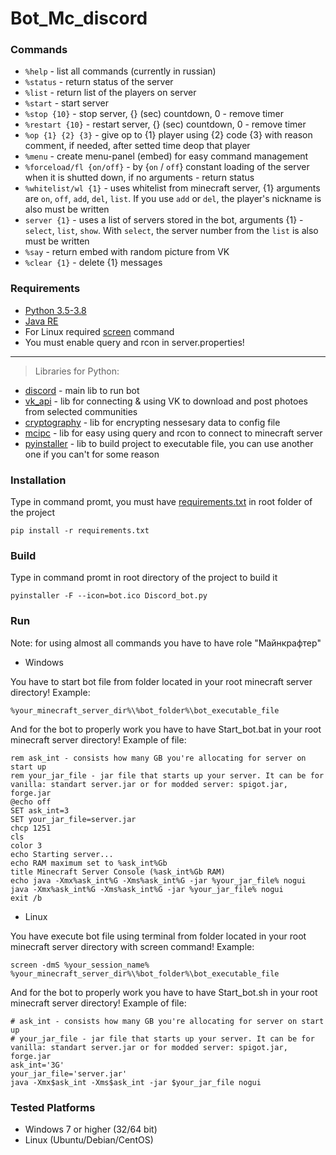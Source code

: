 # Bot_Mc_discord
### Commands
* `%help` - list all commands (currently in russian)
* `%status` - return status of the server
* `%list` - return list of the players on server
* `%start` - start server
* `%stop {10}` - stop server, {} (sec) countdown, 0 - remove timer
* `%restart {10}` - restart server, {} (sec) countdown, 0 - remove timer
* `%op {1} {2} {3}` - give op to {1} player using {2} code {3} with reason comment, if needed, after setted time deop that player
* `%menu` - create menu-panel (embed) for easy command management
* `%forceload/fl {on/off}` - by {`on` / `off`} constant loading of the server when it is shutted down, if no arguments - return status
* `%whitelist/wl {1}` - uses whitelist from minecraft server, {1} arguments are `on`, `off`, `add`, `del`, `list`. If you use `add` or `del`, the player's nickname is also must be written
* `server {1}` - uses a list of servers stored in the bot, arguments {1} - `select`, `list`, `show`. With `select`, the server number from the `list` is also must be written
* `%say` - return embed with random picture from VK
* `%clear {1}` - delete {1} messages
### Requirements
* [Python 3.5-3.8](https://www.python.org/downloads/)
* [Java RE](https://www.java.com/en/download/)
* For Linux required [screen](https://linuxize.com/post/how-to-use-linux-screen/) command
* You must enable query and rcon in server.properties!
____________
> Libraries for Python: 
* [discord](https://github.com/Rapptz/discord.py) - main lib to run bot
* [vk_api](https://github.com/python273/vk_api) - lib for connecting & using VK to download and post photoes from selected communities
* [cryptography](https://github.com/pyca/cryptography) - lib for encrypting nessesary data to config file
* [mcipc](https://github.com/conqp/mcipc) - lib for easy using query and rcon to connect to minecraft server
* [pyinstaller](https://github.com/pyinstaller/pyinstaller) - lib to build project to executable file, you can use another one if you can't for some reason
### Installation
Type in command promt, you must have [requirements.txt](requirements.txt) in root folder of the project
```
pip install -r requirements.txt
```
### Build
Type in command promt in root directory of the project to build it
```
pyinstaller -F --icon=bot.ico Discord_bot.py
```
### Run
Note: for using almost all commands you have to have role "Майнкрафтер"
* Windows


You have to start bot file from folder located in your root minecraft server directory! Example:
```
%your_minecraft_server_dir%\%bot_folder%\bot_executable_file
```
And for the bot to properly work you have to have Start_bot.bat in your root minecraft server directory! Example of file:
```
rem ask_int - consists how many GB you're allocating for server on start up
rem your_jar_file - jar file that starts up your server. It can be for vanilla: standart server.jar or for modded server: spigot.jar, forge.jar
@echo off
SET ask_int=3
SET your_jar_file=server.jar
chcp 1251
cls
color 3
echo Starting server...
echo RAM maximum set to %ask_int%Gb
title Minecraft Server Console (%ask_int%Gb RAM)
echo java -Xmx%ask_int%G -Xms%ask_int%G -jar %your_jar_file% nogui
java -Xmx%ask_int%G -Xms%ask_int%G -jar %your_jar_file% nogui
exit /b
```
* Linux


You have execute bot file using terminal from folder located in your root minecraft server directory with screen command! Example:
```
screen -dmS %your_session_name% %your_minecraft_server_dir%\%bot_folder%\bot_executable_file
```
And for the bot to properly work you have to have Start_bot.sh in your root minecraft server directory! Example of file:
```
# ask_int - consists how many GB you're allocating for server on start up
# your_jar_file - jar file that starts up your server. It can be for vanilla: standart server.jar or for modded server: spigot.jar, forge.jar
ask_int='3G'
your_jar_file='server.jar'
java -Xmx$ask_int -Xms$ask_int -jar $your_jar_file nogui
```
### Tested Platforms
* Windows 7 or higher (32/64 bit)
* Linux (Ubuntu/Debian/CentOS)
